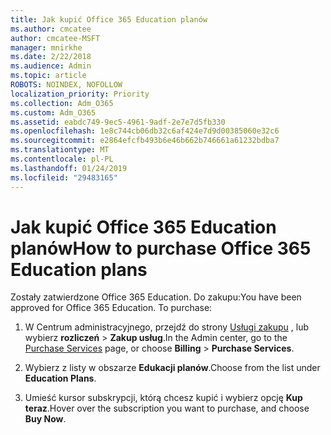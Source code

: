 ```yaml
---
title: Jak kupić Office 365 Education planów
ms.author: cmcatee
author: cmcatee-MSFT
manager: mnirkhe
ms.date: 2/22/2018
ms.audience: Admin
ms.topic: article
ROBOTS: NOINDEX, NOFOLLOW
localization_priority: Priority
ms.collection: Adm_O365
ms.custom: Adm_O365
ms.assetid: eabdc749-9ec5-4961-9adf-2e7e7d5fb330
ms.openlocfilehash: 1e8c744cb06db32c6af424e7d9d00385060e32c6
ms.sourcegitcommit: e2864efcfb493b6e46b662b746661a61232bdba7
ms.translationtype: MT
ms.contentlocale: pl-PL
ms.lasthandoff: 01/24/2019
ms.locfileid: "29483165"
---
```

# <a name="how-to-purchase-office-365-education-plans"></a><span data-ttu-id="6d437-102">Jak kupić Office 365 Education planów</span><span class="sxs-lookup"><span data-stu-id="6d437-102">How to purchase Office 365 Education plans</span></span>

<span data-ttu-id="6d437-p101">Zostały zatwierdzone Office 365 Education. Do zakupu:</span><span class="sxs-lookup"><span data-stu-id="6d437-p101">You have been approved for Office 365 Education. To purchase:</span></span>
  
1. <span data-ttu-id="6d437-105">W Centrum administracyjnego, przejdź do strony [Usługi zakupu](https://go.microsoft.com/fwlink/p/?linkid=868433) , lub wybierz **rozliczeń** \> **Zakup usług**.</span><span class="sxs-lookup"><span data-stu-id="6d437-105">In the Admin center, go to the [Purchase Services](https://go.microsoft.com/fwlink/p/?linkid=868433) page, or choose **Billing** \> **Purchase Services**.</span></span>
    
2. <span data-ttu-id="6d437-106">Wybierz z listy w obszarze **Edukacji planów**.</span><span class="sxs-lookup"><span data-stu-id="6d437-106">Choose from the list under **Education Plans**.</span></span>
    
3. <span data-ttu-id="6d437-107">Umieść kursor subskrypcji, którą chcesz kupić i wybierz opcję **Kup teraz**.</span><span class="sxs-lookup"><span data-stu-id="6d437-107">Hover over the subscription you want to purchase, and choose **Buy Now**.</span></span>
    

